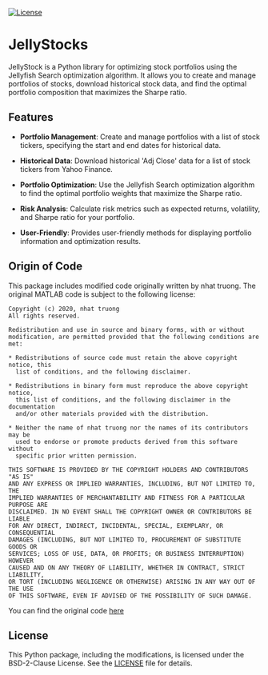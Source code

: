 [![License](https://img.shields.io/badge/license-BSD--2--Clause-blue.svg)](LICENSE)

JellyStocks
===========

JellyStock is a Python library for optimizing stock portfolios using the Jellyfish Search optimization algorithm. It 
allows you to create and manage portfolios of stocks, download historical stock data, and find the optimal portfolio 
composition that maximizes the Sharpe ratio.

Features
--------

- **Portfolio Management**: Create and manage portfolios with a list of stock tickers, specifying the start and end 
dates for historical data.

- **Historical Data**: Download historical 'Adj Close' data for a list of stock tickers from Yahoo Finance.

- **Portfolio Optimization**: Use the Jellyfish Search optimization algorithm to find the optimal portfolio weights 
that maximize the Sharpe ratio.

- **Risk Analysis**: Calculate risk metrics such as expected returns, volatility, and Sharpe ratio for your portfolio.

- **User-Friendly**: Provides user-friendly methods for displaying portfolio information and optimization results.

## Origin of Code

This package includes modified code originally written by nhat truong. The original MATLAB code is subject to the following license:

```plaintext
Copyright (c) 2020, nhat truong
All rights reserved.

Redistribution and use in source and binary forms, with or without
modification, are permitted provided that the following conditions are met:

* Redistributions of source code must retain the above copyright notice, this
  list of conditions, and the following disclaimer.

* Redistributions in binary form must reproduce the above copyright notice,
  this list of conditions, and the following disclaimer in the documentation
  and/or other materials provided with the distribution.

* Neither the name of nhat truong nor the names of its contributors may be
  used to endorse or promote products derived from this software without
  specific prior written permission.

THIS SOFTWARE IS PROVIDED BY THE COPYRIGHT HOLDERS AND CONTRIBUTORS "AS IS"
AND ANY EXPRESS OR IMPLIED WARRANTIES, INCLUDING, BUT NOT LIMITED TO, THE
IMPLIED WARRANTIES OF MERCHANTABILITY AND FITNESS FOR A PARTICULAR PURPOSE ARE
DISCLAIMED. IN NO EVENT SHALL THE COPYRIGHT OWNER OR CONTRIBUTORS BE LIABLE
FOR ANY DIRECT, INDIRECT, INCIDENTAL, SPECIAL, EXEMPLARY, OR CONSEQUENTIAL
DAMAGES (INCLUDING, BUT NOT LIMITED TO, PROCUREMENT OF SUBSTITUTE GOODS OR
SERVICES; LOSS OF USE, DATA, OR PROFITS; OR BUSINESS INTERRUPTION) HOWEVER
CAUSED AND ON ANY THEORY OF LIABILITY, WHETHER IN CONTRACT, STRICT LIABILITY,
OR TORT (INCLUDING NEGLIGENCE OR OTHERWISE) ARISING IN ANY WAY OUT OF THE USE
OF THIS SOFTWARE, EVEN IF ADVISED OF THE POSSIBILITY OF SUCH DAMAGE.
```
You can find the original code [here](https://uk.mathworks.com/matlabcentral/fileexchange/78961-jellyfish-search-optimizer-js)

## License

This Python package, including the modifications, is licensed under the BSD-2-Clause License. See the [LICENSE](LICENSE) file for details.
